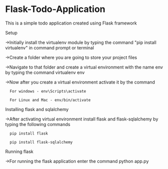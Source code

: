 # Flask-Todo-Application
This is a simple todo application created using Flask framework


Setup

  ->Initially install the virtualenv module by typing the command "pip install virtualenv" in command prompt or terminal

  ->Create a folder where you are going to store your project files

  ->Navigate to that folder and create a virtual environment with the name env by typing the command virtualenv env
  
  ->Now after you create a virtual environment activate it by the command 
      
      For windows - env\Scripts\activate
      
      For Linux and Mac - env/bin/activate


Installing flask and sqlalchemy

  ->After activating virtual environment install flask and flask-sqlalchemy by typing the following commands
  
      pip install flask
      
      pip install flask-sqlalchemy
      


Running flask

  ->For running the flask application enter the command python app.py
